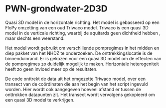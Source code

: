 # PWN-grondwater-2D3D
Quasi 3D model in de horizontale richting. Het model is gebasseerd op een FloPy omzetting van een oud Triwaco model. Triwaco is een quasi 3D model in de verticale richting, waarbij de aquitards geen dichtheid hebben , maar slechts een weerstand. 

Het model wordt gebruikt om verschillende pompregimes in het midden en diep pakket van het NHDZ te onderzoeken. De onttrekkingslocatie is de binnenduinrand. Er is gekozen voor een quasi 3D model om de effecten van de pompregimes zo duidelijk mogelijk te maken. Horizontale heterogeniteit heeft zo geen invloed meer op de resultaten.  

De code onttrekt de data uit het omgezette Triwaco model, over een transect van de coördinaten die aan het begin van het script ingevuld worden. Hier wordt ook aangegeven hoeveel afstand er tussen de onttrokken datapunten zit. Het transect wordt vervolgens gekopieerd om een quasi 3D model te verkrijgen.

